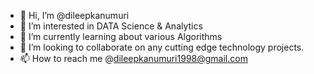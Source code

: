 - 👋 Hi, I’m @dileepkanumuri
- 👀 I’m interested in DATA Science & Analytics
- 🌱 I’m currently learning about various Algorithms
- 💞️ I’m looking to collaborate on any cutting edge technology projects.
- 📫 How to reach me @dileepkanumuri1998@gmail.com

<!---
dileepkanumuri/dileepkanumuri is a ✨ special ✨ repository because its `README.md` (this file) appears on your GitHub profile.
You can click the Preview link to take a look at your changes.
--->
